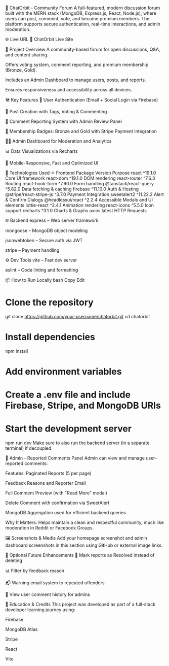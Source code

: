 

💬 ChatOrbit - Community Forum
A full-featured, modern discussion forum built with the MERN stack (MongoDB, Express.js, React, Node.js), where users can post, comment, vote, and become premium members. The platform supports secure authentication, real-time interactions, and admin moderation.

🌐 Live URL
🔗 ChatOrbit Live Site

🚀 Project Overview
A community-based forum for open discussions, Q&A, and content sharing.

Offers voting system, comment reporting, and premium membership (Bronze, Gold).

Includes an Admin Dashboard to manage users, posts, and reports.

Ensures responsiveness and accessibility across all devices.

🛠️ Key Features
🔐 User Authentication (Email + Social Login via Firebase)

📝 Post Creation with Tags, Voting & Commenting

🚩 Comment Reporting System with Admin Review Panel

💎 Membership Badges: Bronze and Gold with Stripe Payment Integration

🧑‍💼 Admin Dashboard for Moderation and Analytics

📊 Data Visualizations via Recharts

📱 Mobile-Responsive, Fast and Optimized UI

🧩 Technologies Used
⚛️ Frontend
Package	Version	Purpose
react	^19.1.0	Core UI framework
react-dom	^19.1.0	DOM rendering
react-router	^7.6.3	Routing
react-hook-form	^7.60.0	Form handling
@tanstack/react-query	^5.82.0	Data fetching & caching
firebase	^11.10.0	Auth & Hosting
@stripe/react-stripe-js	^3.7.0	Payment Integration
sweetalert2	^11.22.2	Alert & Confirm Dialogs
@headlessui/react	^2.2.4	Accessible Modals and UI elements
lottie-react	^2.4.1	Animation rendering
react-icons	^5.5.0	Icon support
recharts	^3.1.0	Charts & Graphs
axios	latest	HTTP Requests

🌐 Backend
express – Web server framework

mongoose – MongoDB object modeling

jsonwebtoken – Secure auth via JWT

stripe – Payment handling

⚙️ Dev Tools
vite – Fast dev server

eslint – Code linting and formatting

📦 How to Run Locally
bash
Copy
Edit
# Clone the repository
git clone https://github.com/your-username/chatorbit.git
cd chatorbit

# Install dependencies
npm install

# Add environment variables
# Create a .env file and include Firebase, Stripe, and MongoDB URIs

# Start the development server
npm run dev
Make sure to also run the backend server (in a separate terminal) if decoupled.

🧾 Admin - Reported Comments Panel
Admin can view and manage user-reported comments:

Features:
Paginated Reports (5 per page)

Feedback Reasons and Reporter Email

Full Comment Preview (with "Read More" modal)

Delete Comment with confirmation via SweetAlert

MongoDB Aggregation used for efficient backend queries

Why It Matters:
Helps maintain a clean and respectful community, much like moderation in Reddit or Facebook Groups.

🖼️ Screenshots & Media
Add your homepage screenshot and admin dashboard screenshots in this section using GitHub or external image links.

🧪 Optional Future Enhancements
🔔 Mark reports as Resolved instead of deleting

📊 Filter by feedback reason

📬 Warning email system to repeated offenders

📄 View user comment history for admins

🏫 Education & Credits
This project was developed as part of a full-stack developer learning journey using:

Firebase

MongoDB Atlas

Stripe

React

Vite

